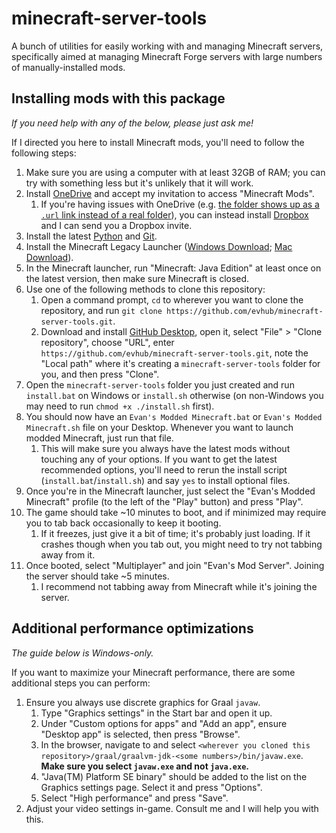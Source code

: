 # minecraft-server-tools

A bunch of utilities for easily working with and managing Minecraft servers, specifically aimed at managing Minecraft Forge servers with large numbers of manually-installed mods.

## Installing mods with this package

_If you need help with any of the below, please just ask me!_

If I directed you here to install Minecraft mods, you'll need to follow the following steps:

1. Make sure you are using a computer with at least 32GB of RAM; you can try with something less but it's unlikely that it will work.
2. Install [OneDrive](https://www.microsoft.com/en-us/microsoft-365/onedrive/download) and accept my invitation to access "Minecraft Mods".
   1. If you're having issues with OneDrive (e.g. [the folder shows up as a `.url` link instead of a real folder](https://answers.microsoft.com/en-us/msoffice/forum/all/onedrive-shared-folders-are-now-a-url-shortcut-i/9cf793c2-c66a-4ebd-b740-2e8485831266)), you can instead install [Dropbox](https://www.dropbox.com/install) and I can send you a Dropbox invite.
3. Install the latest [Python](https://www.python.org/downloads/) and [Git](https://git-scm.com/downloads).
4. Install the Minecraft Legacy Launcher ([Windows Download](https://aka.ms/minecraftClientWindows); [Mac Download](https://aka.ms/minecraftClientMac)).
5. In the Minecraft launcher, run "Minecraft: Java Edition" at least once on the latest version, then make sure Minecraft is closed.
6. Use one of the following methods to clone this repository:
   1. Open a command prompt, `cd` to wherever you want to clone the repository, and run `git clone https://github.com/evhub/minecraft-server-tools.git`.
   2. Download and install [GitHub Desktop](https://desktop.github.com/), open it, select "File" > "Clone repository", choose "URL", enter `https://github.com/evhub/minecraft-server-tools.git`, note the "Local path" where it's creating a `minecraft-server-tools` folder for you, and then press "Clone".
7. Open the `minecraft-server-tools` folder you just created and run `install.bat` on Windows or `install.sh` otherwise (on non-Windows you may need to run `chmod +x ./install.sh` first).
8. You should now have an `Evan's Modded Minecraft.bat` or `Evan's Modded Minecraft.sh` file on your Desktop. Whenever you want to launch modded Minecraft, just run that file.
   1. This will make sure you always have the latest mods without touching any of your options. If you want to get the latest recommended options, you'll need to rerun the install script (`install.bat`/`install.sh`) and say `yes` to install optional files.
9.  Once you're in the Minecraft launcher, just select the "Evan's Modded Minecraft" profile (to the left of the "Play" button) and press "Play".
10. The game should take ~10 minutes to boot, and if minimized may require you to tab back occasionally to keep it booting.
    1.  If it freezes, just give it a bit of time; it's probably just loading. If it crashes though when you tab out, you might need to try not tabbing away from it.
11. Once booted, select "Multiplayer" and join "Evan's Mod Server". Joining the server should take ~5 minutes.
    1.  I recommend not tabbing away from Minecraft while it's joining the server.

## Additional performance optimizations

_The guide below is Windows-only._

If you want to maximize your Minecraft performance, there are some additional steps you can perform:

1. Ensure you always use discrete graphics for Graal `javaw`.
   1. Type "Graphics settings" in the Start bar and open it up.
   2. Under "Custom options for apps" and "Add an app", ensure "Desktop app" is selected, then press "Browse".
   3. In the browser, navigate to and select `<wherever you cloned this repository>/graal/graalvm-jdk-<some numbers>/bin/javaw.exe`. **Make sure you select `javaw.exe` and not `java.exe`.**
   4. "Java(TM) Platform SE binary" should be added to the list on the Graphics settings page. Select it and press "Options".
   5. Select "High performance" and press "Save".
2. Adjust your video settings in-game. Consult me and I will help you with this.
<!-- 3. **(DON'T DO THIS; THIS ONE SUCKS)** Ensure Graal `javaw` has the privilege to lock pages in memory.
   1. Type "cmd" into the Start bar, right-click on "Command Prompt", and select "Run as administrator".
   2. Run the following two commands in sequence:
      1. `FOR %F IN ("%SystemRoot%\servicing\Packages\Microsoft-Windows-GroupPolicy-ClientTools-Package~*.mum") DO (DISM /Online /NoRestart /Add-Package:"%F")`
      2. `FOR %F IN ("%SystemRoot%\servicing\Packages\Microsoft-Windows-GroupPolicy-ClientExtensions-Package~*.mum") DO (DISM /Online /NoRestart /Add-Package:"%F")`
   3. Restart your computer.
   4. Press Windows+R and enter "gpedit.msc".
   5. Navigate to "Local Computer Policy" > "Computer Configuration" > "Windows Settings" > "Security Settings" > "Local Policies" > "User Rights Assignment".
   6. Double-click on "Lock pages in memory" and select "Add User or Group".
   7. Under "Enter the object names to select" enter both "Administrator" and the email address associated with your Microsoft account. Press "Check Names" and make sure that works.
   8. Press "OK" and "OK".
   9. Restart your computer.
   10. Open file explorer and navigate to `<wherever you cloned this repository>/graal/graalvm-jdk-<some numbers>/bin/`. Make sure you do not accidentally open `graalvm-jdk-<some numbers>.zip`.
   11. Right-click on `javaw.exe` (make sure it is `javaw.exe` and not `java.exe`) and select "Properties".
   12. Select "Compatibility", check "Run this program as an administrator", and press "OK".
   13. Whenever you want to launch Minecraft, instead of launching normally, right-click and select "Run as administrator". -->
